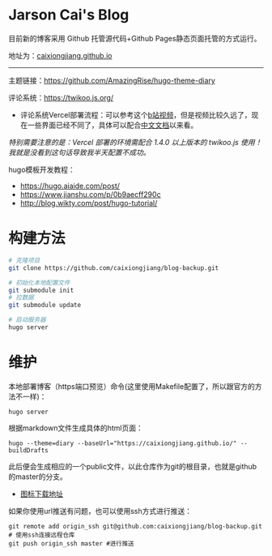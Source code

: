 # Jarson Cai's Blog


目前新的博客采用 Github 托管源代码+Github Pages静态页面托管的方式运行。

地址为：[caixiongjiang.github.io](https://caixiongjiang.github.io/)

---

主题链接：https://github.com/AmazingRise/hugo-theme-diary

评论系统：https://twikoo.js.org/

* 评论系统Vercel部署流程：可以参考这个[b站视频](https://www.bilibili.com/video/BV1Fh411e7ZH?spm_id_from=333.1007.top_right_bar_window_history.content.click&vd_source=841bd3506b40b195573d34fef4c5bdf7)，但是视频比较久远了，现在一些界面已经不同了，具体可以配合[中文文档](https://twikoo.js.org/quick-start.html#vercel-%E9%83%A8%E7%BD%B2)以来看。

*特别需要注意的是：Vercel 部署的环境需配合 1.4.0 以上版本的 twikoo.js 使用！我就是没看到这句话导致我半天配置不成功。*

hugo模板开发教程：

- https://hugo.aiaide.com/post/
- https://www.jianshu.com/p/0b9aecff290c
- http://blog.wikty.com/post/hugo-tutorial/


# 构建方法

```bash
# 克隆项目
git clone https://github.com/caixiongjiang/blog-backup.git

# 初始化本地配置文件
git submodule init
# 拉数据
git submodule update

# 启动服务器
hugo server
```

# 维护

本地部署博客（https端口预览）命令(这里使用Makefile配置了，所以跟官方的方法不一样)：

```shell
hugo server
```

根据markdown文件生成具体的html页面：

```shell
hugo --theme=diary --baseUrl="https://caixiongjiang.github.io/" --buildDrafts
```

此后便会生成相应的一个public文件，以此仓库作为git的根目录，也就是github的master的分支。

* [图标下载地址](https://feathericons.com/)

如果你使用url推送有问题，也可以使用ssh方式进行推送：
```shell
git remote add origin_ssh git@github.com:caixiongjiang/blog-backup.git # 使用ssh连接远程仓库
git push origin_ssh master #进行推送
```
